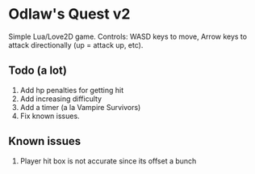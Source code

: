 # Odlaw's Quest v2

Simple Lua/Love2D game. Controls: WASD keys to move, Arrow keys to attack directionally (up = attack up, etc).

## Todo (a lot)
1. Add hp penalties for getting hit
2. Add increasing difficulty
3. Add a timer (a la Vampire Survivors)
4. Fix known issues.

## Known issues
1. Player hit box is not accurate since its offset a bunch